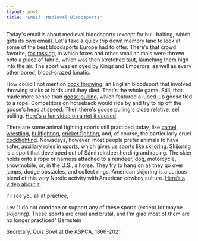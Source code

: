 ```yaml
---
layout: post
title: "Email: Medieval Bloodsports"
---
```


Today's email is about medieval bloodsports (except for bull-baiting, which gets its own email). Let's take a quick trip down memory lane to look at some of the best bloodsports Europe had to offer. There's that crowd favorite, [fox tossing](https://en.wikipedia.org/wiki/Fox_tossing), in which foxes and other small animals were thrown onto a piece of fabric, which was then stretched taut, launching them high into the air. The sport was enjoyed by Kings and Emperors, as well as every other bored, blood-crazed lunatic.

How could I not mention [cock throwing](https://en.wikipedia.org/wiki/Cock_throwing), an English bloodsport that involved throwing sticks at birds until they died. That's the whole game. Still, that made more sense than [goose pulling](https://en.wikipedia.org/wiki/Goose_pulling), which featured a lubed-up goose tied to a rope. Competitors on horseback would ride by and try to rip off the goose's head at speed. Then there's goose pulling's close relative, eel pulling. [Here's a fun video on a riot it caused](https://youtu.be/MAGCTXz13js?t=450).

There are some animal fighting sports still practiced today, like [camel wrestling](https://www.youtube.com/watch?v=7sb7XTSn-vE), [bullfighting](https://en.wikipedia.org/wiki/Bullfighting), [cricket fighting](https://www.youtube.com/watch?v=ST954vgfvhQ), and, of course, the particularly cruel [cockfighting](https://www.cbsnews.com/news/operation-angry-birds-busts-ny-cockfighting-ring/). Nowadays, however, most people prefer animals to have safer, auxiliary roles in sports, which gives us sports like skijoring. Skijoring is a sport that developed out of Sámi reindeer herding and racing. The skier holds onto a rope or harness attached to a reindeer, dog, motorcycle, snowmobile, or, in the U.S., a horse. They try to hang on as they go over jumps, dodge obstacles, and collect rings. American skijoring is a curious blend of this very Nordic activity with American cowboy culture. [Here’s a video about it](https://www.youtube.com/watch?v=Kht7_NgJXnw).

I'll see you all at practice,

Lev "I do not condone or support any of these sports (except for maybe skijoring). These sports are cruel and brutal, and I'm glad most of them are no longer practiced" Bernstein

Secretary, Quiz Bowl at the [ASPCA](https://en.wikipedia.org/wiki/American_Society_for_the_Prevention_of_Cruelty_to_Animals), 1866-2021